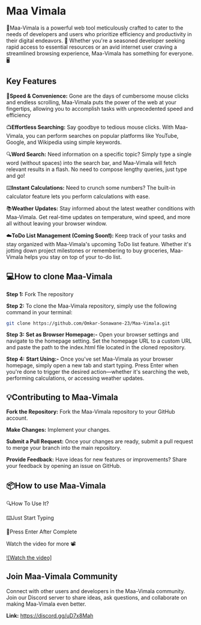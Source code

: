 
# Maa Vimala

🚀Maa-Vimala is a powerful web tool meticulously crafted to cater to the needs of developers and users who prioritize efficiency and productivity in their digital endeavors. 🧮 Whether you're a seasoned developer seeking rapid access to essential resources or an avid internet user craving a streamlined browsing experience, Maa-Vimala has something for everyone.🖥



## Key Features

🎯**Speed & Convenience:** Gone are the days of cumbersome mouse clicks and endless scrolling, Maa-Vimala puts the power of the web at your fingertips, allowing you to accomplish tasks with unprecedented speed and efficiency

📺**Effortless Searching:**
Say goodbye to tedious mouse clicks. With Maa-Vimala, you can perform searches on popular platforms like YouTube, Google, and Wikipedia using simple keywords. 

🔍**Word Search:**
Need information on a specific topic? Simply type a single word (without spaces) into the search bar, and Maa-Vimala will fetch relevant results in a flash. No need to compose lengthy queries, just type and go!

⌨️**Instant Calculations:**
Need to crunch some numbers? The built-in calculator feature lets you perform calculations with ease. 

📚**Weather Updates:**
Stay informed about the latest weather conditions with Maa-Vimala. Get real-time updates on temperature, wind speed, and more all without leaving your browser window.

☁️**ToDo List Management (Coming Soon❗):**
Keep track of your tasks and stay organized with Maa-Vimala's upcoming ToDo list feature. Whether it's jotting down project milestones or remembering to buy groceries, Maa-Vimala helps you stay on top of your to-do list.

## 💻How to clone Maa-Vimala

**Step 1:** Fork The repository

**Step 2:** To clone the Maa-Vimala repository, simply use the following command in your terminal: 

```bash
git clone https://github.com/Omkar-Sonawane-23/Maa-Vimala.git
```
**Step 3:** 
**Set as Browser Homepage:-**
Open your browser settings and navigate to the homepage setting.
Set the homepage URL to a custom URL and paste the path to the index.html file located in the cloned repository.

**Step 4:** 
**Start Using:-**
Once you've set Maa-Vimala as your browser homepage, simply open a new tab and start typing. Press Enter when you're done to trigger the desired action—whether it's searching the web, performing calculations, or accessing weather updates.


## 💡Contributing to Maa-Vimala

**Fork the Repository:**
Fork the Maa-Vimala repository to your GitHub account.

**Make Changes:**
Implement your changes.

**Submit a Pull Request:**
Once your changes are ready, submit a pull request to merge your branch into the main repository.

**Provide Feedback:**
Have ideas for new features or improvements? Share your feedback by opening an issue on GitHub.

## 📦How to use Maa-Vimala

🔍How To Use It?

⌨️Just Start Typing

🔖Press Enter After Complete

Watch the video for more 📽️

[![Watch the video]](https://github.com/Web403/Maa-Vimala/assets/130058150/06f7bc4e-fbb0-418c-b080-1b4b05c97d1b)

## Join Maa-Vimala Community

Connect with other users and developers in the Maa-Vimala community. Join our Discord server to share ideas, ask questions, and collaborate on making Maa-Vimala even better.

**Link:** https://discord.gg/uD7x8Mah